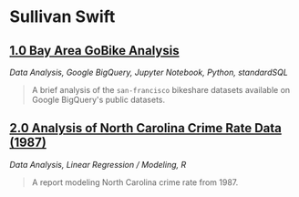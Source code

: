 # Sullivan Swift

## [1.0 Bay Area GoBike Analysis](https://github.com/sfswift/portfolio/blob/master/1.0%20Bay%20Area%20GoBike%20Analysis.ipynb)

*Data Analysis, Google BigQuery, Jupyter Notebook, Python, standardSQL*

> A brief analysis of the `san-francisco` bikeshare datasets available on Google BigQuery's public datasets.

## [2.0 Analysis of North Carolina Crime Rate Data (1987)](https://github.com/sfswift/portfolio/blob/master/2.0%20Analysis%20of%20North%20Carolina%20Crime%20Rate%20Data%20(1987).md)

*Data Analysis, Linear Regression / Modeling, R*

> A report modeling North Carolina crime rate from 1987.
